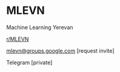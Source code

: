 # MLEVN

Machine Learning Yerevan

[r/MLEVN](https://reddit.com/r/MLEVN) 

[mlevn@groups.google.com](https://groups.google.com/forum/#!forum/mlevn) [request invite]

Telegram [private]

